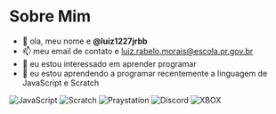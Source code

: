 # Sobre Mim



- 👋 ola, meu nome e **@luiz1227jrbb**
- 📫 meu email de contato e luiz.rabelo.morais@escola.pr.gov.br
- 👀 eu estou interessado em aprender programar
- 🌱 eu estou aprendendo a programar recentemente a linguagem de JavaScript e Scratch

![JavaScript](https://img.shields.io/badge/JavaScript-323330?style=for-the-badge&logo=javascript&logoColor=F7DF1E)
![Scratch](https://img.shields.io/badge/Scratch-4D97FF?style=for-the-badge&logo=Scratch&logoColor=white)
![Praystation](https://img.shields.io/badge/PlayStation-003791?style=for-the-badge&logo=playstation&logoColor=white)
![Discord](https://img.shields.io/badge/Discord-5865F2?style=for-the-badge&logo=discord&logoColor=white)
![XBOX](https://img.shields.io/badge/Xbox-107C10?style=for-the-badge&logo=xbox&logoColor=white)
